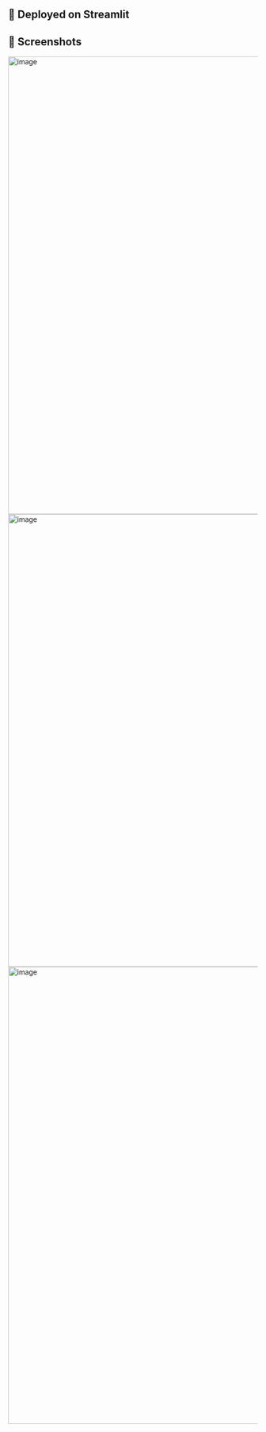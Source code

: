 ## 🚀 Deployed on Streamlit
## 📸 Screenshots

<table>
  <tr>
    <img width="1904" height="922" alt="image" src="https://github.com/user-attachments/assets/404fffb3-e9cf-444b-8188-2bf9d0540ca5" />
    <img width="1906" height="912" alt="image" src="https://github.com/user-attachments/assets/7efea1de-e9aa-4b4c-b1ac-d18557eb5949" />
    <img width="1906" height="921" alt="image" src="https://github.com/user-attachments/assets/f38c88b0-0329-475e-9c36-12da77ed9cc2" />
  </tr>
</table>
